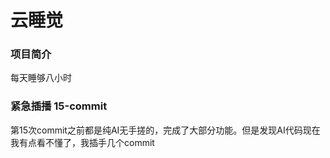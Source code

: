 # 云睡觉

### 项目简介

每天睡够八小时

### 紧急插播 15-commit
第15次commit之前都是纯AI无手搓的，完成了大部分功能。但是发现AI代码现在我有点看不懂了，我插手几个commit
